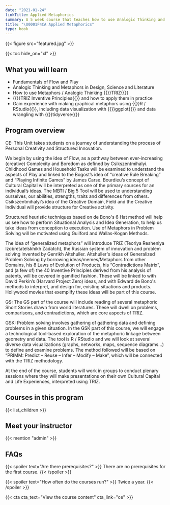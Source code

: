 ```yaml
---
date: "2021-01-24"
linkTitle: Applied Metaphorics
summary: A 5 week course that teaches how to use Analogic Thinking and TRIZ to solve Inventive Problems.
title: "\U0001F4CA Applied Metaphorics"
type: book
---
```


{{< figure src="featured.jpg" >}}

{{< toc hide_on="xl" >}}

## What you will learn

- Fundamentals of Flow and Play
- Analogic Thinking and Metaphors in Design, Science and Literature
- How to use Metaphors / Analogic Thinking {{<hl>}}TRIZ{{</hl>}}
- {{<hl>}}TRIZ Inventive Principles{{</hl>}} and how to apply them in practice
- Gain experience with making graphical metaphors using {{<hl>}}R / RStudio{{</hl>}}, including data visualization with {{<hl>}}ggplot{{</hl>}} and data wrangling with {{<hl>}}tidyverse{{</hl>}}

## Program overview

CE: This Unit takes students on a journey of understanding the process of Personal Creativity and Structured Innovation.

We begin by using the idea of Flow, as a pathway between ever-increasing (creative) Complexity and Boredom as defined by Csikszentmihalyi. Childhood Games and Household Tasks will be examined to understand the aspects of Play and linked to the Bogost’s idea of “creative Rule Breaking” and “Playing Infinite Games” by James Carse. Bourdieu’s concept of Cultural Capital will be interpreted as one of the primary sources for an individual’s ideas. The MBTI / Big 5 Tool will be used to understanding ourselves, our abilities, strengths, traits and differences from others. Csikszentmihalyi’s idea of the Creative Domain, Field and the Creative Individual will provide structure for Creative activity.

Structured heuristic techniques based on de Bono's 6 Hat method will help us see how to perform Situational Analysis and Idea Generation, to help us take ideas from conception to execution. Use of Metaphors in Problem Solving will be motivated using Guilford and Wallas-Kogan Methods. 

The idea of “generalized metaphors” will introduce TRIZ (Teoriya Resheniya Izobretatelskhikh Zadatch), the Russian system of innovation and problem solving invented by Genrikh Altshuller. Altshuller's ideas of Generalized Problem Solving by borrowing ideas/memes/Metaphors from other Domains, his 8 Laws of Evolution of Products, his “Contradictions Matrix”, and (a few of) the 40 Inventive Principles derived from his analysis of patents, will be covered in gamified fashion. These will be linked to with David Perkin’s (Harvard Project Zero) ideas, and with Edward de Bono's methods to interpret, and design for, existing situations and products.  Hollywood movies that exemplify these ideas will be part of this course.

GS: The GS part of the course will include reading of several metaphoric Short Stories drawn from world literatures. These will dwell on problems, comparisons, and contradictions, which are core aspects of TRIZ.

GSK: Problem solving involves gathering of gathering data and defining problems in a given situation. In the GSK part of this course, we will engage a technological tool-based exploration of the metaphoric linkage between geometry and data. The tool is R / RStudio and we will look at several diverse data visualizations (graphs, networks, maps, sequence diagrams…) to define and examine problems. The method followed will be based on “PRIMM: Predict – Reuse – Infer – Modify – Make”, which will be connected with the TRIZ methodology. 

At the end of the course, students will work in groups to conduct plenary sessions where they will make presentations on their own Cultural Capital and Life Experiences, interpreted using TRIZ. 


## Courses in this program

{{< list_children >}}

## Meet your instructor

{{< mention "admin" >}}

## FAQs

{{< spoiler text="Are there prerequisites?" >}}
There are no prerequisites for the first course.
{{< /spoiler >}}

{{< spoiler text="How often do the courses run?" >}}
Twice a year.
{{< /spoiler >}}

{{< cta cta_text="View the course content" cta_link="ce" >}}
